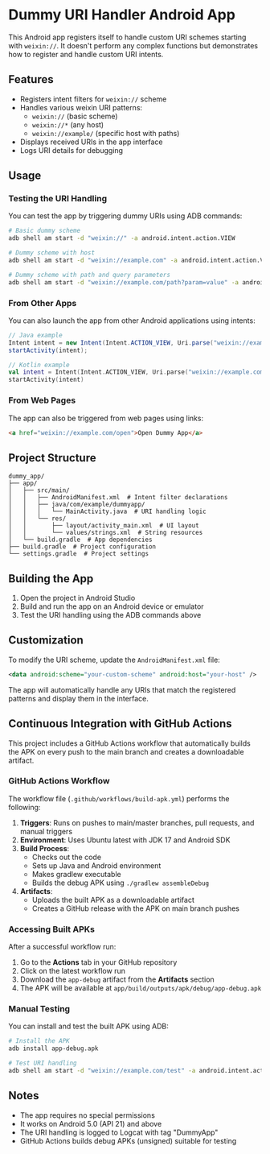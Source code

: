# Dummy URI Handler Android App

This Android app registers itself to handle custom URI schemes starting with `weixin://`. It doesn't perform any complex functions but demonstrates how to register and handle custom URI intents.

## Features

- Registers intent filters for `weixin://` scheme
- Handles various weixin URI patterns:
  - `weixin://` (basic scheme)
  - `weixin://*` (any host)
  - `weixin://example/` (specific host with paths)
- Displays received URIs in the app interface
- Logs URI details for debugging

## Usage

### Testing the URI Handling

You can test the app by triggering dummy URIs using ADB commands:

```bash
# Basic dummy scheme
adb shell am start -d "weixin://" -a android.intent.action.VIEW

# Dummy scheme with host
adb shell am start -d "weixin://example.com" -a android.intent.action.VIEW

# Dummy scheme with path and query parameters
adb shell am start -d "weixin://example.com/path?param=value" -a android.intent.action.VIEW
```

### From Other Apps

You can also launch the app from other Android applications using intents:

```java
// Java example
Intent intent = new Intent(Intent.ACTION_VIEW, Uri.parse("weixin://example.com/test"));
startActivity(intent);
```

```kotlin
// Kotlin example
val intent = Intent(Intent.ACTION_VIEW, Uri.parse("weixin://example.com/test"))
startActivity(intent)
```

### From Web Pages

The app can also be triggered from web pages using links:

```html
<a href="weixin://example.com/open">Open Dummy App</a>
```

## Project Structure

```
dummy_app/
├── app/
│   ├── src/main/
│   │   ├── AndroidManifest.xml  # Intent filter declarations
│   │   ├── java/com/example/dummyapp/
│   │   │   └── MainActivity.java  # URI handling logic
│   │   └── res/
│   │       ├── layout/activity_main.xml  # UI layout
│   │       └── values/strings.xml  # String resources
│   └── build.gradle  # App dependencies
├── build.gradle  # Project configuration
└── settings.gradle  # Project settings
```

## Building the App

1. Open the project in Android Studio
2. Build and run the app on an Android device or emulator
3. Test the URI handling using the ADB commands above

## Customization

To modify the URI scheme, update the `AndroidManifest.xml` file:

```xml
<data android:scheme="your-custom-scheme" android:host="your-host" />
```

The app will automatically handle any URIs that match the registered patterns and display them in the interface.

## Continuous Integration with GitHub Actions

This project includes a GitHub Actions workflow that automatically builds the APK on every push to the main branch and creates a downloadable artifact.

### GitHub Actions Workflow

The workflow file (`.github/workflows/build-apk.yml`) performs the following:

1. **Triggers**: Runs on pushes to main/master branches, pull requests, and manual triggers
2. **Environment**: Uses Ubuntu latest with JDK 17 and Android SDK
3. **Build Process**: 
   - Checks out the code
   - Sets up Java and Android environment
   - Makes gradlew executable
   - Builds the debug APK using `./gradlew assembleDebug`
4. **Artifacts**: 
   - Uploads the built APK as a downloadable artifact
   - Creates a GitHub release with the APK on main branch pushes

### Accessing Built APKs

After a successful workflow run:
1. Go to the **Actions** tab in your GitHub repository
2. Click on the latest workflow run
3. Download the `app-debug` artifact from the **Artifacts** section
4. The APK will be available at `app/build/outputs/apk/debug/app-debug.apk`

### Manual Testing

You can install and test the built APK using ADB:

```bash
# Install the APK
adb install app-debug.apk

# Test URI handling
adb shell am start -d "weixin://example.com/test" -a android.intent.action.VIEW
```

## Notes

- The app requires no special permissions
- It works on Android 5.0 (API 21) and above
- The URI handling is logged to Logcat with tag "DummyApp"
- GitHub Actions builds debug APKs (unsigned) suitable for testing
